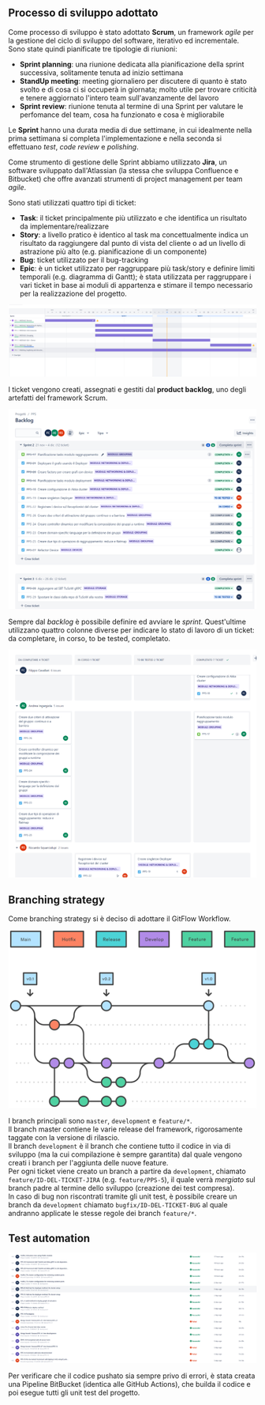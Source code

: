 ## Processo di sviluppo adottato

Come processo di sviluppo è stato adottato **Scrum**, un framework *agile* per la gestione del ciclo di sviluppo del software, iterativo ed incrementale.
Sono state quindi pianificate tre tipologie di riunioni:
* **Sprint planning**: una riunione dedicata alla pianificazione della sprint successiva, solitamente tenuta ad inizio settimana
* **StandUp meeting**: meeting giornaliero per discutere di quanto è stato svolto e di cosa ci si occuperà in giornata; molto utile per trovare criticità e tenere aggiornato l'intero team sull'avanzamente del lavoro
* **Sprint review**: riunione tenuta al termine di una Sprint per valutare le perfomance del team, cosa ha funzionato e cosa è migliorabile

Le **Sprint** hanno una durata media di due settimane, in cui idealmente nella prima settimana si completa l'implementazione e nella seconda si effettuano *test*, *code review* e *polishing*.

Come strumento di gestione delle Sprint abbiamo utilizzato **Jira**, un software sviluppato dall'Atlassian (la stessa che sviluppa Confluence e Bitbucket) che offre avanzati strumenti di project management per team *agile*.

Sono stati utilizzati quattro tipi di ticket:
* **Task**: il ticket principalmente più utilizzato e che identifica un risultato da implementare/realizzare
* **Story**: a livello pratico è identico al task ma concettualmente indica un risultato da raggiungere dal punto di vista del cliente o ad un livello di astrazione più alto (e.g. pianificazione di un componente)
* **Bug**: ticket utilizzato per il bug-tracking
* **Epic**: è un ticket utilizzato per raggruppare più task/story e definire limiti temporali (e.g. diagramma di Gantt); è stata utilizzata per raggruppare i vari ticket in base ai moduli di appartenza e stimare il tempo necessario per la realizzazione del progetto.

![Diagramma di Gantt delle EPIC del progetto](./images/epic.png)

I ticket vengono creati, assegnati e gestiti dal **product backlog**, uno degli artefatti del framework Scrum.

![Product Backlog](./images/backlog.png)

Sempre dal *backlog* è possibile definire ed avviare le *sprint*. Quest'ultime utilizzano quattro colonne diverse per indicare lo stato di lavoro di un ticket: da completare, in corso, to be tested, completato.

![Board Sprint](./images/board.png)

## Branching strategy

Come branching strategy si è deciso di adottare il GitFlow Workflow.

![GitFlow Workflow scheme](./images/gitflow.svg)

I branch principali sono `master`, `development` e `feature/*`.  
Il branch master contiene le varie release del framework, rigorosamente taggate con la versione di rilascio.  
Il branch `development` è il branch che contiene tutto il codice in via di sviluppo (ma la cui compilazione è sempre garantita) dal quale vengono creati i branch per l'aggiunta delle nuove feature.  
Per ogni ticket viene creato un branch a partire da `development`, chiamato `feature/ID-DEL-TICKET-JIRA` (e.g. `feature/PPS-5`), il quale verrà *mergiato* sul branch padre al termine dello sviluppo (creazione dei test compresa).  
In caso di bug non riscontrati tramite gli unit test, è possibile creare un branch da `development` chiamato `bugfix/ID-DEL-TICKET-BUG` al quale andranno applicate le stesse regole dei branch `feature/*`.  

## Test automation

![Pipeline di BitBucket](./images/pipeline.png)

Per verificare che il codice pushato sia sempre privo di errori, è stata creata una Pipeline BitBucket (identica alle GitHub Actions), che builda il codice e poi esegue tutti gli unit test del progetto.  
